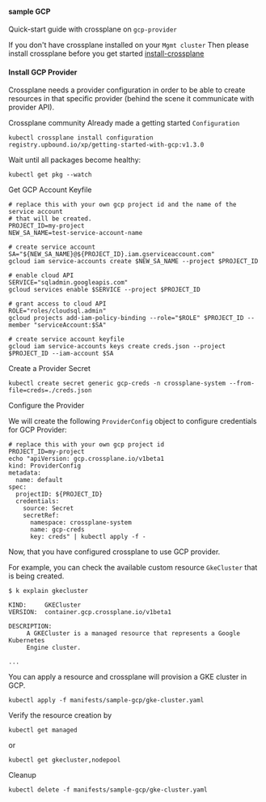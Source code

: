 #### sample GCP

Quick-start guide with crossplane on `gcp-provider` 

If you don't have crossplane installed on your `Mgmt cluster` Then please install crossplane before you get started [install-crossplane](install-crossplane.md)


#### Install GCP Provider

Crossplane needs a provider configuration in order to be able to create resources in that specific provider (behind the scene it communicate with provider API). 

Crossplane community Already made a getting started `Configuration`

```
kubectl crossplane install configuration registry.upbound.io/xp/getting-started-with-gcp:v1.3.0
```

Wait until all packages become healthy:
```
kubectl get pkg --watch
```

Get GCP Account Keyfile
``` 
# replace this with your own gcp project id and the name of the service account
# that will be created.
PROJECT_ID=my-project
NEW_SA_NAME=test-service-account-name

# create service account
SA="${NEW_SA_NAME}@${PROJECT_ID}.iam.gserviceaccount.com"
gcloud iam service-accounts create $NEW_SA_NAME --project $PROJECT_ID

# enable cloud API
SERVICE="sqladmin.googleapis.com"
gcloud services enable $SERVICE --project $PROJECT_ID

# grant access to cloud API
ROLE="roles/cloudsql.admin"
gcloud projects add-iam-policy-binding --role="$ROLE" $PROJECT_ID --member "serviceAccount:$SA"

# create service account keyfile
gcloud iam service-accounts keys create creds.json --project $PROJECT_ID --iam-account $SA
```

Create a Provider Secret
```
kubectl create secret generic gcp-creds -n crossplane-system --from-file=creds=./creds.json
```

Configure the Provider

We will create the following `ProviderConfig` object to configure credentials for GCP Provider:

```
# replace this with your own gcp project id
PROJECT_ID=my-project
echo "apiVersion: gcp.crossplane.io/v1beta1
kind: ProviderConfig
metadata:
  name: default
spec:
  projectID: ${PROJECT_ID}
  credentials:
    source: Secret
    secretRef:
      namespace: crossplane-system
      name: gcp-creds
      key: creds" | kubectl apply -f -
```

Now, that you have configured crossplane to use GCP provider.

For example, you can check the available custom resource `GkeCluster` that is being created. 

```
$ k explain gkecluster

KIND:     GKECluster
VERSION:  container.gcp.crossplane.io/v1beta1

DESCRIPTION:
     A GKECluster is a managed resource that represents a Google Kubernetes
     Engine cluster.

...
```


You can apply a resource and crossplane will provision a GKE cluster in GCP.

```
kubectl apply -f manifests/sample-gcp/gke-cluster.yaml
```

Verify the resource creation by 
```
kubectl get managed
```

or 
```
kubectl get gkecluster,nodepool
```

Cleanup

```
kubectl delete -f manifests/sample-gcp/gke-cluster.yaml
```
